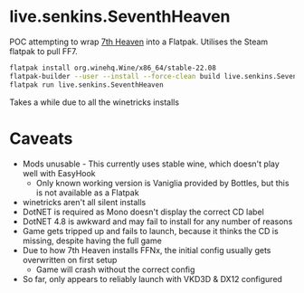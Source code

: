 # live.senkins.SeventhHeaven

POC attempting to wrap [7th Heaven](https://github.com/tsunamods-codes/7th-Heaven) into a Flatpak. Utilises the Steam flatpak to pull FF7.

```sh
flatpak install org.winehq.Wine/x86_64/stable-22.08
flatpak-builder --user --install --force-clean build live.senkins.SeventhHeaven.yml
flatpak run live.senkins.SeventhHeaven
```

Takes a while due to all the winetricks installs


# Caveats

* Mods unusable - This currently uses stable wine, which doesn't play well with EasyHook
  * Only known working version is Vaniglia provided by Bottles, but this is not available as a Flatpak
* winetricks aren't all silent installs
* DotNET is required as Mono doesn't display the correct CD label
* DotNET 4.8 is awkward and may fail to install for any number of reasons
* Game gets tripped up and fails to launch, because it thinks the CD is missing, despite having the full game
* Due to how 7th Heaven installs FFNx, the initial config usually gets overwritten on first setup
  * Game will crash without the correct config
* So far, only appears to reliably launch with VKD3D & DX12 configured
